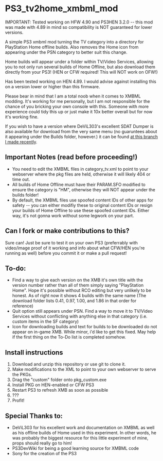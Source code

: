 # PS3_tv2home_xmbml_mod
IMPORTANT: Tested working on HFW 4.90 and PS3HEN 3.2.0 -- this mod was made with 4.89 in mind so compatibility is NOT guaranteed for lower versions.

A simple PS3 xmbml mod turning the TV category into a directory for PlayStation Home offline builds. Also removes the Home icon from appearing under the PSN category to better suit this change.

Home builds will appear under a folder within TV/Video Services, allowing you to not only run several builds of Home Offline, but also download them directly from your PS3! (HEN or CFW required! This will NOT work on OFW!)

Has been tested working on HEN 4.89. I would advise against installing this on a version lower or higher than this firmware.

Please bear in mind that I am a total noob when it comes to XMBML modding. It's working for me personally, but I am not responsible for the chance of you bricking your own console with this. Someone with more experience could tidy this up or just make it 10x better overall but for now it's working fine.

If you wish to have a version where DeViL303's excellent SDAT Dumper is also available for download from the very same menu (no guaruntees about it appearing under the Builds folder, however.) it can be found [at this branch I made recently](https://github.com/ElderLo1/PS3_tv2home_xmbml_mod/tree/SDAT-dumper-included).

## Important Notes (read before proceeding!)
- You need to edit the XMBML files in category_tv.xml to point to your webserver where the pkg files are held, otherwise it will likely 404 or time out.
- All builds of Home Offline must have their PARAM.SFO modified to ensure the category is "HM", otherwise they will NOT appear under the builds folder!
- By default, the XMBML files use spoofed content IDs of other apps for safety -- you can either modifiy these to original content IDs or resign your builds of Home Offline to use these spoofed content IDs. Either way, it's not gonna work without some legwork on your part.

## Can I fork or make contributions to this?
Sure can! Just be sure to test it on your own PS3 (preferrably with video/image proof of it working and info about what CFW/HEN you're running as well) before you commit it or make a pull request!

## To-do:
- Find a way to give each version on the XMB it's own title with the version number rather than all of them simply saying "PlayStation Home". Hope it's possible without RCO editing but very unlikely to be honest. As of right now it shows 4 builds with the same name (The download folder lists 0.41, 0.97, 1.00, and 1.86 in that order for reference)
- Quit option still appears under PSN. Find a way to move it to TV/Video Services without conflicting with anything else in that category (i.e. custom items in the SF category)
- Icon for downloading builds and text for builds to be downloaded do not appear on in-game XMB. While minor, i'd like to get this fixed. May help if the first thing on the To-Do list is completed somehow.

## Install instructions
1. Download and unzip this repository or use git to clone it.
2. Make modifications to the XML to point to your own webserver to serve the PKGs.
3. Drag the "custom" folder onto pkg_custom.exe
4. Install PKG on HEN-enabled or CFW PS3
5. Restart PS3 to refresh XMB as soon as possible
6. ???
7. Profit!

## Special Thanks to:
- DeViL303 for his excellent work and documentation on XMBML as well as his offline builds of Home used in this experiment. In other words, he was probably the biggest resource for this little experiment of mine, props should really go to him!
- PS3DevWiki for being a good learning source for XMBML code
- Sony for the creation of the PS3

